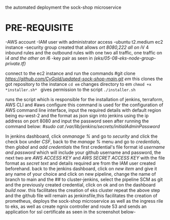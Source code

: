 the automated deployment the sock-shop microservice 

# PRE-REQUISITE
-AWS account
-IAM user with administrator access
-ubuntu  t2.medium ec2 instance
-security group created that allows *ort 8080,222 all on i*V 4 inbound rules and the outbound rules with one two all traffic, one traffic on i*4 and the other on i*6
-key pair as seen in *(eks/05-08-eks-node-group-private.tf)*


connect to the ec2 instance and run the commands
#git clone *https://github.com/CyGold/updated-sock-shop-main.git em*
this clones the got repository to the instance
` cd em ` 
changes directory to em
`chmod +x *installer.sh* `
gives permission to the script
` ./installer.sh `

runs the script which is responsible for the installation of jenkins, terraform, AWS CLI and 
#aws configure
this command is used for the configuration of AWS command line interface, input the required details with default region being eu-west-2 and the format as json
sign into jenkins using the ip address on port 8080 and input the password seen after running the command below:
#*sudo cat /var/lib/jenkins/secrets/initialAdminPassword* 

In jenkins dashboard, click on*manage %* and go to *security* and click the check box under *CSF*, back to the *manage %* menu and go to *credentials*, then *global* and *add credentials*
the first credential's file format id *username and password* which will include your github username and password, the next two are *AWS ACCESS KEY* and *AWS SECRET ACCESS KEY* with the file format as *secret text* and details required are from the IAM user created beforehand.
back to the jenkins dashboard, click on *new item* and give it any name of your choice and click on new pipeline, change the name of branch to main and the ## to cluster-jenkins, select the pipeline SCM as git and the previously created credential, click on ok and on the dashboard *build now*. this facilitates the creation of eks cluster
repeat the above step and the github file will remain as jenkinsfile,this facilitates the creation of prometheus, deploys the sock-shop microservice as well as the ingress rile to eks, as well as create ngnix controller and route 53 and sends an application for ssl certificate as seen in the screenshot below-


 

